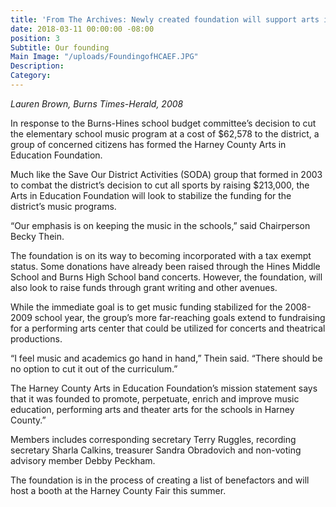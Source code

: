```yaml
---
title: 'From The Archives: Newly created foundation will support arts in education'
date: 2018-03-11 00:00:00 -08:00
position: 3
Subtitle: Our founding
Main Image: "/uploads/FoundingofHCAEF.JPG"
Description: 
Category: 
---
```


*Lauren Brown, Burns Times-Herald, 2008*

In response to the Burns-Hines school budget committee’s decision to cut the elementary school music program at a cost of $62,578 to the district, a group of concerned citizens has formed the Harney County Arts in Education Foundation.

Much like the Save Our District Activities (SODA) group that formed in 2003 to combat the district’s decision to cut all sports by raising $213,000, the Arts in Education Foundation will look to stabilize the funding for the district’s music programs.

“Our emphasis is on keeping the music in the schools,” said Chairperson Becky Thein.

The foundation is on its way to becoming incorporated with a tax exempt status. Some donations have already been raised through the Hines Middle School and Burns High School band concerts. However, the foundation, will also look to raise funds through grant writing and other avenues.

While the immediate goal is to get music funding stabilized for the 2008-2009 school year, the group’s more far-reaching goals extend to fundraising for a performing arts center that could be utilized for concerts and theatrical productions.

“I feel music and academics go hand in hand,” Thein said. “There should be no option to cut it out of the curriculum.”

The Harney County Arts in Education Foundation’s mission statement says that it was founded to promote, perpetuate, enrich and improve music education, performing arts and theater arts for the schools in Harney County.”

Members includes corresponding secretary Terry Ruggles, recording secretary Sharla Calkins, treasurer Sandra Obradovich and non-voting advisory member Debby Peckham.

The foundation is in the process of creating a list of benefactors and will host a booth at the Harney County Fair this summer.